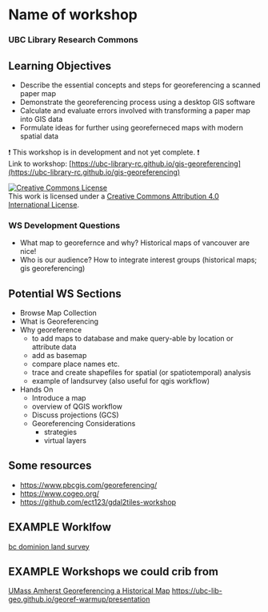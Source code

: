 # Name of workshop
### UBC Library Research Commons

## Learning Objectives
- Describe the essential concepts and steps for georeferencing a scanned paper map
- Demonstrate the georeferencing process using a desktop GIS software
- Calculate and evaluate errors involved with transforming a paper map into GIS data
- Formulate ideas for further using georeferneced maps with modern spatial data

:heavy_exclamation_mark: This workshop is in development and not yet complete. :heavy_exclamation_mark:    
Link to workshop: [https://ubc-library-rc.github.io/gis-georeferencing](https://ubc-library-rc.github.io/gis-georeferencing)

<a rel="license" href="http://creativecommons.org/licenses/by/4.0/"><img alt="Creative Commons License" style="border-width:0" src="https://i.creativecommons.org/l/by/4.0/88x31.png" /></a><br />This work is licensed under a <a rel="license" href="http://creativecommons.org/licenses/by/4.0/">Creative Commons Attribution 4.0 International License</a>.


### WS Development Questions 
- What map to georefernce and why? Historical maps of vancouver are nice!
- Who is our audience? How to integrate interest groups (historical maps; gis georeferencing)


## Potential WS Sections
- Browse Map Collection
- What is Georeferencing
- Why georeference
  * to add maps to database and make query-able by location or attribute data
  * add as basemap
  * compare place names etc.
  * trace and create shapefiles for spatial (or spatiotemporal) analysis
  * example of landsurvey (also useful for qgis workflow)
- Hands On
  * Introduce a map
  * overview of QGIS workflow
  * Discuss projections (GCS)
  * Georeferencing Considerations
      * strategies
      * virtual layers
   
    
## Some resources
* https://www.pbcgis.com/georeferencing/
* https://www.cogeo.org/
* https://github.com/ect123/gdal2tiles-workshop 

## EXAMPLE Worklfow
[bc dominion land survey](https://github.com/ubc-lib-geo/bc-dls/blob/master/spatial-index/spatial-index-workflow.md)

## EXAMPLE Workshops we could crib from
[UMass Amherst Georeferencing a Historical Map](https://umass-gis.github.io/workshops/content/georeferencing/)
https://ubc-lib-geo.github.io/georef-warmup/presentation
